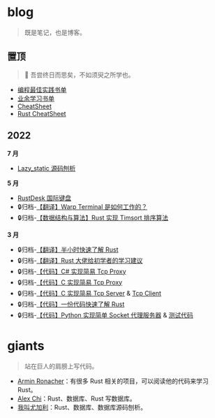 # blog

> 既是笔记，也是博客。

## 置顶

> :blossom: 吾尝终日而思矣，不如须臾之所学也。
- [编程最佳实践书单](./doc/8.md)
- [业余学习书单](./doc/9.md)
- [CheatSheet](./doc/23.md)
- [Rust CheatSheet](./2022/9.md)


## 2022


**7 月**

- [Lazy_static 源码刨析](./2022/8.md)

**5 月**

- [RustDesk 国际键盘](./2022/5.md)
- :lock:归档-[【翻译】Warp Terminal 是如何工作的？](./2022/4.md)
- :lock:归档-[【数据结构与算法】Rust 实现 Timsort 排序算法](./2022/1.md)

**3 月**
- :lock:归档-[【翻译】半小时快速了解 Rust](./2022/6.md)
- :lock:归档-[【翻译】Rust 大佬给初学者的学习建议](./2022/7.md)
- :lock:归档-[【代码】C# 实现简易 Tcp Proxy](./code/tcp-proxy.cs)
- :lock:归档-[【代码】C 实现简易 Tcp Proxy](./code/tcp-proxy.c)
- :lock:归档-[【代码】C 实现简易 Tcp Server](./code/tcp-server.c) & [Tcp Client](./code/tcp-client.c)
- :lock:归档-[【代码】一份代码快速了解 Rust](https://github.com/asur4s/a-code-to-learn-rust/blob/main/study.rs)
- :lock:归档-[【代码】Python 实现简单 Socket 代理服务器](./code/socket-proxy.py) & [测试代码](./code/socket-client.py)



# giants

> 站在巨人的肩膀上写代码。

- [Armin Ronacher](https://lucumr.pocoo.org/projects/)：有很多 Rust 相关的项目，可以阅读他的代码来学习 Rust。
- [Alex Chi](https://github.com/skyzh)：Rust、数据库、Rust 写数据库。
- [我叫尤加利](https://youjiali1995.github.io/)：Rust、数据库、数据库源码刨析。